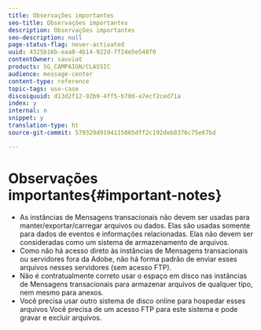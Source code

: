 ```yaml
---
title: Observações importantes
seo-title: Observações importantes
description: Observações importantes
seo-description: null
page-status-flag: never-activated
uuid: 4325b16b-eaa8-4b14-922d-7f24e5e548f0
contentOwner: sauviat
products: SG_CAMPAIGN/CLASSIC
audience: message-center
content-type: reference
topic-tags: use-case
discoiquuid: d13d2f12-92b9-4ff5-b70d-a7ecf2ced71a
index: y
internal: n
snippet: y
translation-type: ht
source-git-commit: 579329d9194115065dff2c192deb0376c75e67bd

---
```



# Observações importantes{#important-notes}

* As instâncias de Mensagens transacionais não devem ser usadas para manter/exportar/carregar arquivos ou dados. Elas são usadas somente para dados de eventos e informações relacionadas. Elas não devem ser consideradas como um sistema de armazenamento de arquivos.
* Como não há acesso direto às instâncias de Mensagens transacionais ou servidores fora da Adobe, não há forma padrão de enviar esses arquivos nesses servidores (sem acesso FTP).
* Não é contratualmente correto usar o espaço em disco nas instâncias de Mensagens transacionais para armazenar arquivos de qualquer tipo, nem mesmo para anexos.
* Você precisa usar outro sistema de disco online para hospedar esses arquivos Você precisa de um acesso FTP para este sistema e pode gravar e excluir arquivos.

